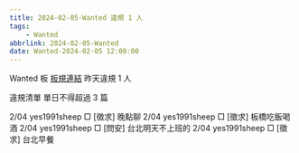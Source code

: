 ```yaml
---
title: 2024-02-05-Wanted 違規 1 人
tags:
    - Wanted
abbrlink: 2024-02-05-Wanted
date: Wanted-2024-02-05 12:00:00
---
```

Wanted 板 [板規連結](https://www.ptt.cc/bbs/Wanted/M.1608829773.A.D3B.html)
昨天違規 1 人
<!-- more -->

違規清單
單日不得超過 3 篇

2/04 yes1991sheep □ [徵求] 晚點聊
2/04 yes1991sheep □ [徵求] 板橋吃飯喝酒
2/04 yes1991sheep □ [問安] 台北明天不上班的
2/04 yes1991sheep □ [徵求] 台北早餐